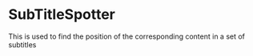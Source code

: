 # SubTitleSpotter
This is used to find the position of the corresponding content in a set of subtitles
